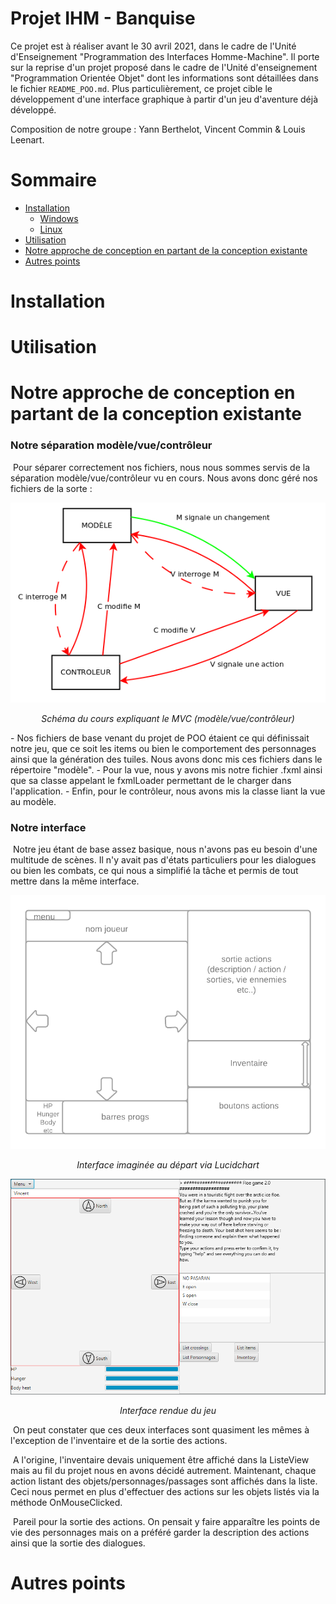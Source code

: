 # Projet IHM - Banquise
Ce projet est à réaliser avant le 30 avril 2021, dans le cadre de l'Unité d'Enseignement "Programmation des Interfaces Homme-Machine". Il porte sur la reprise d'un projet proposé dans le cadre de l'Unité d'enseignement "Programmation Orientée Objet" dont les informations sont détaillées dans le fichier `README_POO.md`. Plus particulièrement, ce projet cible le développement d'une interface graphique à partir d'un jeu d'aventure déjà développé.

Composition de notre groupe : Yann Berthelot, Vincent Commin & Louis Leenart.

# Sommaire
- [Installation <a id="installation">](#installation)
    - [Windows <a id="installation_windows">](#installation_windows)
    - [Linux <a id="installation_linux">](#installation_linux)
- [Utilisation <a id="utilisation">](#utilisation)
- [Notre approche de conception en partant de la conception existante <a id="conception">](#conception)
- [Autres points <a id="autres">](#autres)

# Installation

# Utilisation

# Notre approche de conception en partant de la conception existante

### Notre séparation modèle/vue/contrôleur

&nbsp;Pour séparer correctement nos fichiers, nous nous sommes servis de la séparation modèle/vue/contrôleur vu en cours. Nous avons donc géré nos fichiers de la sorte :

![schéma MVC](images/MVC.PNG)
<p align="center"><em>Schéma du cours expliquant le MVC (modèle/vue/contrôleur)</em></p>
- Nos fichiers de base venant du projet de POO étaient ce qui définissait notre jeu, que ce soit les items ou bien le comportement des personnages ainsi que la génération des tuiles. Nous avons donc mis ces fichiers dans le répertoire "modèle".
- Pour la vue, nous y avons mis notre fichier .fxml ainsi que sa classe appelant le fxmlLoader permettant de le charger dans l'application.
- Enfin, pour le contrôleur, nous avons mis la classe liant la vue au modèle.

### Notre interface

&nbsp;Notre jeu étant de base assez basique, nous n'avons pas eu besoin d'une multitude de scènes. Il n'y avait pas d'états particuliers pour les dialogues ou bien les combats, ce qui nous a simplifié la tâche et permis de tout mettre dans la même interface.

![première interface designé](images/POO%20-%20Interface%20Design.png)
<p align="center"><em>Interface imaginée au départ via Lucidchart</em></p>

![interface rendue](images/POO_interface_jeu.PNG)
<p align="center"><em>Interface rendue du jeu</em></p>

&nbsp;On peut constater que ces deux interfaces sont quasiment les mêmes à l'exception de l'inventaire et de la sortie des actions. 

&nbsp;A l'origine, l'inventaire devais uniquement être affiché dans la ListeView mais au fil du projet nous en avons décidé autrement. Maintenant, chaque action listant des objets/personnages/passages sont affichés dans la liste. Ceci nous permet en plus d'effectuer des actions sur les objets listés via la méthode OnMouseClicked.

&nbsp;Pareil pour la sortie des actions. On pensait y faire apparaître les points de vie des personnages mais on a préféré garder la description des actions ainsi que la sortie des dialogues.
# Autres points
